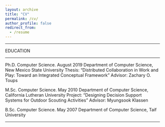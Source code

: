 ```yaml
---
layout: archive
title: "CV"
permalink: /cv/
author_profile: false
redirect_from:
  - /resume
---
```


<hr />
EDUCATION
<hr />

Ph.D. Computer Science. August 2019
Department of Computer Science, New Mexico State University
Thesis: “Distributed Collaboration in Work and Play: Toward an Integrated Conceptual Framework”
Advisor: Zachary O. Toups

M.Sc. Computer Science. May 2010
Department of Computer Science, California Lutheran University
Project: “Designing Decision Support Systems for Outdoor Scouting Activities”
Advisor: Myungsook Klassen

B.Sc. Computer Science. May 2007
Department of Computer Science, Taif University

<hr />
